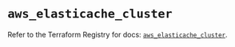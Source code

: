 # `aws_elasticache_cluster`

Refer to the Terraform Registry for docs: [`aws_elasticache_cluster`](https://registry.terraform.io/providers/hashicorp/aws/6.2.0/docs/resources/elasticache_cluster).
